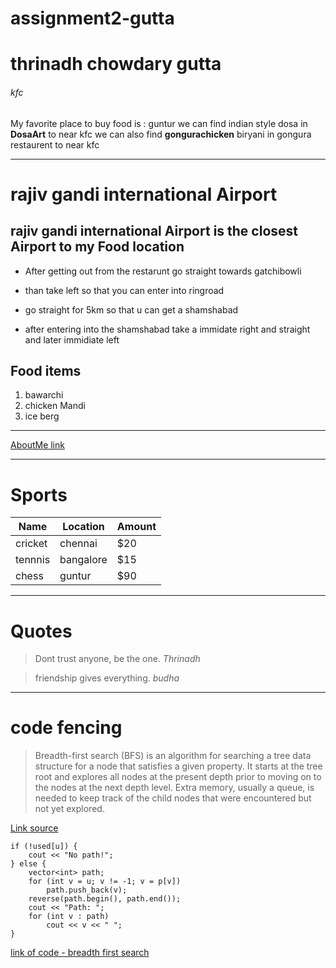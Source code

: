 # assignment2-gutta
# thrinadh chowdary gutta
###### kfc
My favorite place to buy food is : guntur
we can find indian style dosa in **DosaArt** to near kfc
we can also find **gongurachicken** biryani in gongura restaurent to near kfc



--------------------------------------------------------------
#  rajiv gandi international Airport
## rajiv gandi international  Airport is the closest Airport to my Food location

   - After getting out from the restarunt go straight towards gatchibowli

   - than take left so that you can enter into ringroad

   - go straight for 5km so that u can get a shamshabad

   - after entering into the shamshabad take a immidate right and straight and later immidiate left

## Food items

1. bawarchi
2. chicken Mandi
3. ice berg

---

[AboutMe link](https://github.com/thrinadh-chows/assignment2-gutta/blob/main/AboutMe.md)

---

# Sports

| Name   | Location   | Amount   |
|--------|------------|----------|
| cricket   |chennai   | $20   |
| tennnis   | bangalore  | $15   |
| chess   | guntur   |$90  |

---

# Quotes

>Dont trust anyone, be the one. 
*Thrinadh*

>friendship gives everything.
*budha*

---

# code fencing

> Breadth-first search (BFS) is an algorithm for searching a tree data structure for a node that satisfies a given property. It starts at the tree root and explores all nodes at the present depth prior to moving on to the nodes at the next depth level. Extra memory, usually a queue, is needed to keep track of the child nodes that were encountered but not yet explored.

[Link source](https://en.wikipedia.org/wiki/Breadth-first_search)

```
if (!used[u]) {
    cout << "No path!";
} else {
    vector<int> path;
    for (int v = u; v != -1; v = p[v])
        path.push_back(v);
    reverse(path.begin(), path.end());
    cout << "Path: ";
    for (int v : path)
        cout << v << " ";
}
```
[link of code - breadth first search](https://cp-algorithms.com/graph/breadth-first-search.html)



